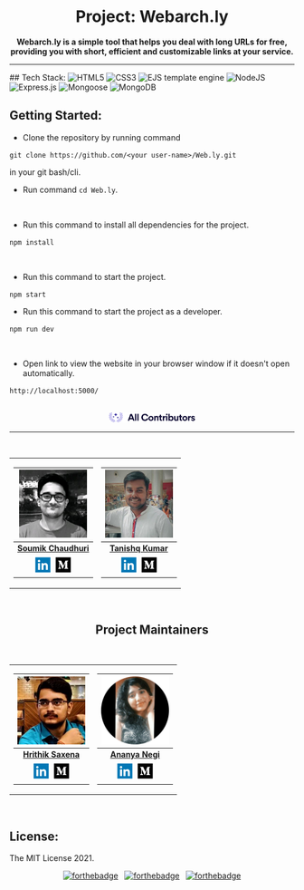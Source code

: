 # <div align="center">Project: Webarch.ly</div>

**<div align="center">Webarch.ly is a simple tool that helps you deal with long URLs for free, providing you with short, efficient and customizable links at your service.</div>**
<hr>
## Tech Stack:

<img alt="HTML5" src="https://img.shields.io/badge/html5%20-%23E34F26.svg?&style=for-the-badge&logo=html5&logoColor=white"/>
<img alt="CSS3" src="https://img.shields.io/badge/css3%20-%231572B6.svg?&style=for-the-badge&logo=css3&logoColor=white"/>
<img alt="EJS template engine" src="https://img.shields.io/badge/EJS template engine%20-%23039BE5.svg?&style=for-the-badge&logo=EJStemplateengine"/>
<img alt="NodeJS" src="https://img.shields.io/badge/node.js%20-%2343853D.svg?&style=for-the-badge&logo=node.js&logoColor=white"/>
<img alt="Express.js" src="https://img.shields.io/badge/express.js%20-%23404d59.svg?&style=for-the-badge"/>
<img alt="Mongoose" src ="https://img.shields.io/badge/Mongoose-%234ea94b.svg?&style=for-the-badge&logo=Mongoose&logoColor=white"/>
<img alt="MongoDB" src ="https://img.shields.io/badge/MongoDB-%234ea94b.svg?&style=for-the-badge&logo=mongodb&logoColor=white"/>

## Getting Started:


* Clone the repository by running command
```
git clone https://github.com/<your user-name>/Web.ly.git
```
in your git bash/cli.
<br/>

* Run command `cd Web.ly`.
<br/>

* Run this command to install all dependencies for the project.
```
npm install
```

<br/>


* Run this command to start the project.
```
npm start
```

* Run this command to start the project as a developer.
```
npm run dev
```
<br/>

* Open link to view the website in your browser window if it doesn't open automatically.
```
http://localhost:5000/
```

<br>
<div align="center">
 <img width="30%" height="50%" src="xd.svg" alt="✨ All Contributors ✨" width="800px" /><hr>
	<br> 
	
	
<table>	
	<tr>
		<td>

|                                                                                         <a href=""><img src="client/images/soumik.png" width=120px height=120px /></a>                                                                                         |
| :------------------------------------------------------------------------------------------------------------------------------------------------------------------------------------------------------------------------------------------------------------------------------------------------------------------------------------------: |
|                                                                                                                                        **[Soumik Chaudhuri](https://github.com/pinkman7009)**                                                                                                                                          
| <a href="https://www.linkedin.com/in/soumikchaudhuri2000/"><img src="Linkedin-256.webp" width="32px" height="32px"></a> <a href="#"><img src="Medium-256.webp" width="32px" height="32px"></a> |</td>
<td>

|                                                                                         <a href=""><img src="client/images/tanishq.jpg" width=120px height=120px /></a>                                                                                         |
| :------------------------------------------------------------------------------------------------------------------------------------------------------------------------------------------------------------------------------------------------------------------------------------------------------------------------------------------: |
|                                                                                                                                        **[Tanishq Kumar](https://github.com/tanishq20)**                                                                                                                                          
| <a href="https://www.linkedin.com/in/tanishq-kumar-b03a52194/"><img src="Linkedin-256.webp" width="32px" height="32px"></a> <a href="#"><img src="Medium-256.webp" width="32px" height="32px"></a> |
</td>
</tr>
</table>
<br>

## **<div align="center">Project Maintainers</div>**

<br>
<table>
<tr>
<td>

|                                                                                         <a href=""><img src="client/images/hritik.jpg" width=120px height=120px /></a>                                                                                         |
| :------------------------------------------------------------------------------------------------------------------------------------------------------------------------------------------------------------------------------------------------------------------------------------------------------------------------------------------: |
|                                                                                                                                        **[Hrithik Saxena](https://github.com/Mercer1410)**                                                                                                                                          
| <a href="https://www.linkedin.com/in/hrithik-saxena-185027169/"><img src="Linkedin-256.webp" width="32px" height="32px"></a> <a href="#"><img src="Medium-256.webp" width="32px" height="32px"></a> |
</td>
<td>

|                                                                                         <a href=""><img src="client/images/ananya.png" width=120px height=120px /></a>                                                                                         |
| :------------------------------------------------------------------------------------------------------------------------------------------------------------------------------------------------------------------------------------------------------------------------------------------------------------------------------------------: |
|                                                                                                                                        **[Ananya Negi](https://github.com/AnanyaNegi)**                                                                                                                                          
| <a href="https://www.linkedin.com/in/ananya-negi-42922018a/"><img src="Linkedin-256.webp" width="32px" height="32px"></a> <a href="https://medium.com/@ananya4negi"><img src="Medium-256.webp" width="32px" height="32px"></a> |
</td>
</tr>
   </table>
   </div>
<br>

## License:

The MIT License 2021.

<div align="center"> 

[![forthebadge](https://forthebadge.com/images/badges/built-by-developers.svg)]() &ensp;[![forthebadge](https://forthebadge.com/images/badges/made-with-javascript.svg)]() &ensp;[![forthebadge](https://forthebadge.com/images/badges/makes-people-smile.svg)]()


</div>

</br>


